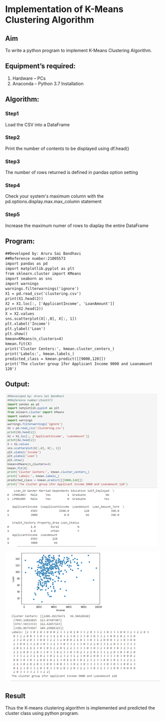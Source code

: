 # Implementation of K-Means Clustering Algorithm
## Aim
To write a python program to implement K-Means Clustering Algorithm.
## Equipment’s required:
1.	Hardware – PCs
2.	Anaconda – Python 3.7 Installation

## Algorithm:

### Step1

Load the CSV into a DataFrame

### Step2

Print the number of contents to be displayed using df.head()

### Step3

The number of rows returned is defined in pandas option setting

### Step4

Check your system's maximum column with the pd.options.display.max.max_column statement

### Step5

Increase the maximum numer of rows to diaplay the entire DataFrame

## Program:
```
##Developed by: Aruru Sai Bandhavi
##Reference number:21005573
import pandas as pd
import matplotlib.pyplot as plt
from sklearn.cluster import KMeans
import seaborn as sns
import warnings
warnings.filterwarnings('ignore')
X1 = pd.read_csv('clustering.csv')
print(X1.head(2))
X2 = X1.loc[:, ['ApplicantIncome', 'LoanAmount']]
print(X2.head(2))
X = X2.values
sns.scatterplot(X[:,0], X[:, 1])
plt.xlabel('Income')
plt.ylabel('Loan')
plt.show()
kmean=KMeans(n_clusters=4)
kmean.fit(X)
print('Cluster Centers:', kmean.cluster_centers_)
print('Labels:', kmean.labels_)
predicted_class = kmean.predict([[9000,120]])
print('The cluster group 1for Applicant Income 9000 and Loanamount 120')

```
## Output:

![Output](https://github.com/Saibandhavi75/K-Means-Clustering-algorithm/blob/master/k1.PNG?raw=true)

![Output](https://github.com/Saibandhavi75/K-Means-Clustering-algorithm/blob/master/k2.PNG?raw=true)
## Result
Thus the K-means clustering algorithm is implemented and predicted the cluster class using python program.